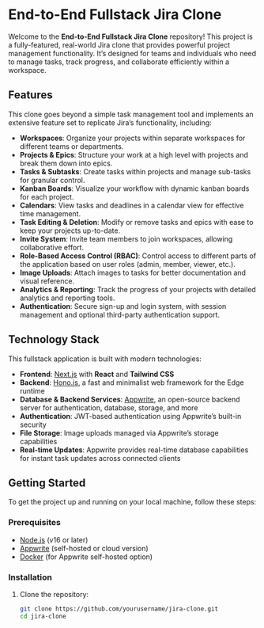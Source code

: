 # End-to-End Fullstack Jira Clone

Welcome to the **End-to-End Fullstack Jira Clone** repository! This project is a fully-featured, real-world Jira clone that provides powerful project management functionality. It’s designed for teams and individuals who need to manage tasks, track progress, and collaborate efficiently within a workspace.

## Features

This clone goes beyond a simple task management tool and implements an extensive feature set to replicate Jira’s functionality, including:

- **Workspaces**: Organize your projects within separate workspaces for different teams or departments.
- **Projects & Epics**: Structure your work at a high level with projects and break them down into epics.
- **Tasks & Subtasks**: Create tasks within projects and manage sub-tasks for granular control.
- **Kanban Boards**: Visualize your workflow with dynamic kanban boards for each project.
- **Calendars**: View tasks and deadlines in a calendar view for effective time management.
- **Task Editing & Deletion**: Modify or remove tasks and epics with ease to keep your projects up-to-date.
- **Invite System**: Invite team members to join workspaces, allowing collaborative effort.
- **Role-Based Access Control (RBAC)**: Control access to different parts of the application based on user roles (admin, member, viewer, etc.).
- **Image Uploads**: Attach images to tasks for better documentation and visual reference.
- **Analytics & Reporting**: Track the progress of your projects with detailed analytics and reporting tools.
- **Authentication**: Secure sign-up and login system, with session management and optional third-party authentication support.

## Technology Stack

This fullstack application is built with modern technologies:

- **Frontend**: [Next.js](https://nextjs.org) with **React** and **Tailwind CSS**
- **Backend**: [Hono.js](https://hono.dev), a fast and minimalist web framework for the Edge runtime
- **Database & Backend Services**: [Appwrite](https://appwrite.io), an open-source backend server for authentication, database, storage, and more
- **Authentication**: JWT-based authentication using Appwrite’s built-in security
- **File Storage**: Image uploads managed via Appwrite’s storage capabilities
- **Real-time Updates**: Appwrite provides real-time database capabilities for instant task updates across connected clients

## Getting Started

To get the project up and running on your local machine, follow these steps:

### Prerequisites

- [Node.js](https://nodejs.org/en/) (v16 or later)
- [Appwrite](https://appwrite.io) (self-hosted or cloud version)
- [Docker](https://www.docker.com) (for Appwrite self-hosted option)

### Installation

1. Clone the repository:
   ```bash
   git clone https://github.com/yourusername/jira-clone.git
   cd jira-clone
